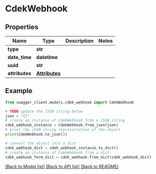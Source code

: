 # CdekWebhook


## Properties

Name | Type | Description | Notes
------------ | ------------- | ------------- | -------------
**type** | **str** |  | 
**date_time** | **datetime** |  | 
**uuid** | **str** |  | 
**attributes** | [**Attributes**](Attributes.md) |  | 

## Example

```python
from swagger_client.models.cdek_webhook import CdekWebhook

# TODO update the JSON string below
json = "{}"
# create an instance of CdekWebhook from a JSON string
cdek_webhook_instance = CdekWebhook.from_json(json)
# print the JSON string representation of the object
print(CdekWebhook.to_json())

# convert the object into a dict
cdek_webhook_dict = cdek_webhook_instance.to_dict()
# create an instance of CdekWebhook from a dict
cdek_webhook_form_dict = cdek_webhook.from_dict(cdek_webhook_dict)
```
[[Back to Model list]](../README.md#documentation-for-models) [[Back to API list]](../README.md#documentation-for-api-endpoints) [[Back to README]](../README.md)


